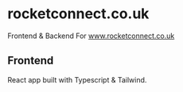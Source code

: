 # rocketconnect.co.uk

Frontend &amp; Backend For www.rocketconnect.co.uk

## Frontend

React app built with Typescript & Tailwind.
